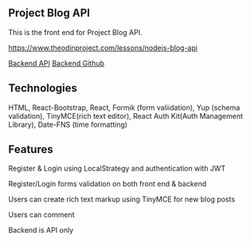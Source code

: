 ## Project Blog API

This is the front end for Project Blog API.

https://www.theodinproject.com/lessons/nodejs-blog-api

[Backend API](https://api-only-backend-blog-react.herokuapp.com/) [Backend Github](https://github.com/ericchi00/project-blog-api)

## Technologies

HTML, React-Bootstrap, React, Formik (form valiidation), Yup (schema validation), TinyMCE(rich text editor), React Auth Kit(Auth Management Library), Date-FNS (time formatting)


## Features

Register & Login using LocalStrategy and authentication with JWT

Register/Login forms validation on both front end & backend

Users can create rich text markup using TinyMCE for new blog posts

Users can comment

Backend is API only
